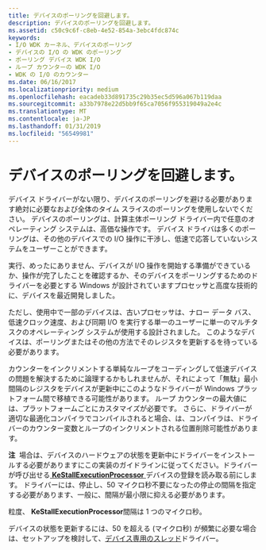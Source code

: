 ```yaml
---
title: デバイスのポーリングを回避します。
description: デバイスのポーリングを回避します。
ms.assetid: c50c9c6f-c8eb-4e52-854a-3ebc4fdc874c
keywords:
- I/O WDK カーネル、デバイスのポーリング
- デバイスの I/O の WDK のポーリング
- ポーリング デバイス WDK I/O
- ループ カウンターの WDK I/O
- WDK の I/O のカウンター
ms.date: 06/16/2017
ms.localizationpriority: medium
ms.openlocfilehash: eacadeb33d891735c29b35ec5d596a067b119daa
ms.sourcegitcommit: a33b7978e22d5bb9f65ca7056f955319049a2e4c
ms.translationtype: MT
ms.contentlocale: ja-JP
ms.lasthandoff: 01/31/2019
ms.locfileid: "56549981"
---
```

# <a name="avoid-polling-devices"></a>デバイスのポーリングを回避します。





デバイス ドライバーがない限り、デバイスのポーリングを避ける必要があります絶対に必要なおよび全体のタイム スライスのポーリングを使用しないでください。 デバイスのポーリングは、計算主体ポーリング ドライバー内で任意のオペレーティング システムは、高価な操作です。 デバイス ドライバは多くのポーリングは、その他のデバイスでの I/O 操作に干渉し、低速で応答していないシステムをユーザーことができます。

実行、めったにありません、デバイスが I/O 操作を開始する準備ができているか、操作が完了したことを確認するか、そのデバイスをポーリングするためのドライバーを必要とする Windows が設計されていますプロセッサと高度な技術的に、デバイスを最近開発しました。

ただし、使用中で一部のデバイスは、古いプロセッサは、ナロー データ バス、低速クロック速度、および同期 I/O を実行する単一のユーザーに単一のマルチタスクのオペレーティング システムが使用する設計されました。 このようなデバイスは、ポーリングまたはその他の方法でそのレジスタを更新するを待っている必要があります。

カウンターをインクリメントする単純なループをコーディングして低速デバイスの問題を解決するために論理するかもしれませんが、それによって「無駄」最小間隔のレジスタをデバイスが更新中にこのようなドライバーが Windows プラットフォーム間で移植できる可能性があります。 ループ カウンターの最大値には、プラットフォームごとにカスタマイズが必要です。 さらに、ドライバーが適切な最適化コンパイラでコンパイルされると場合、は、コンパイラは、ドライバーのカウンター変数とループのインクリメントされる位置削除可能性があります。

**注**  場合は、デバイスのハードウェアの状態を更新中にドライバーをインストールする必要がありますにこの実装のガイドラインに従ってください。ドライバーが呼び出せる[ **KeStallExecutionProcessor** ](https://msdn.microsoft.com/library/windows/hardware/ff553295)デバイスの登録を読み取る前にします。 ドライバーには、停止し、50 マイクロ秒不要になったの停止の間隔を指定する必要があります、一般に、間隔が最小限に抑える必要があります。

粒度、 **KeStallExecutionProcessor**間隔は 1 つのマイクロ秒。

デバイスの状態を更新するには、50 を超える (マイクロ秒) が頻繁に必要な場合は、セットアップを検討して、[デバイス専用のスレッド](device-dedicated-threads.md)ドライバー。

 

 

 




